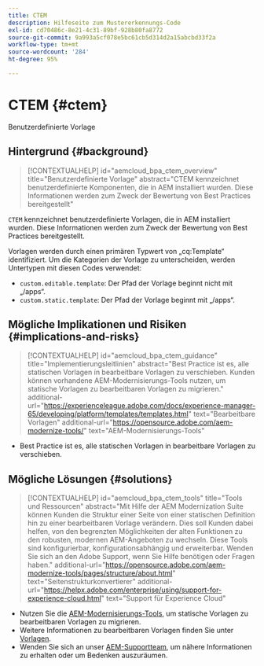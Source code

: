 ```yaml
---
title: CTEM
description: Hilfeseite zum Mustererkennungs-Code
exl-id: cd70486c-8e21-4c31-89bf-928b80fa8772
source-git-commit: 9a993a5cf078e5bc61cb5d314d2a15abcbd33f2a
workflow-type: tm+mt
source-wordcount: '284'
ht-degree: 95%

---
```


# CTEM {#ctem}

Benutzerdefinierte Vorlage

## Hintergrund {#background}

>[!CONTEXTUALHELP]
>id="aemcloud_bpa_ctem_overview"
>title="Benutzerdefinierte Vorlage"
>abstract="CTEM kennzeichnet benutzerdefinierte Komponenten, die in AEM installiert wurden. Diese Informationen werden zum Zweck der Bewertung von Best Practices bereitgestellt"

`CTEM` kennzeichnet benutzerdefinierte Vorlagen, die in AEM installiert wurden. Diese Informationen werden zum Zweck der Bewertung von Best Practices bereitgestellt.

Vorlagen werden durch einen primären Typwert von „cq:Template“ identifiziert. Um die Kategorien der Vorlage zu unterscheiden, werden Untertypen mit diesen Codes verwendet:

* `custom.editable.template`: Der Pfad der Vorlage beginnt nicht mit „/apps“.
* `custom.static.template`: Der Pfad der Vorlage beginnt mit „/apps“.

## Mögliche Implikationen und Risiken {#implications-and-risks}

>[!CONTEXTUALHELP]
>id="aemcloud_bpa_ctem_guidance"
>title="Implementierungsleitlinien"
>abstract="Best Practice ist es, alle statischen Vorlagen in bearbeitbare Vorlagen zu verschieben. Kunden können vorhandene AEM-Modernisierungs-Tools nutzen, um statische Vorlagen zu bearbeitbaren Vorlagen zu migrieren."
>additional-url="https://experienceleague.adobe.com/docs/experience-manager-65/developing/platform/templates/templates.html" text="Bearbeitbare Vorlagen"
>additional-url="https://opensource.adobe.com/aem-modernize-tools/" text="AEM-Modernisierungs-Tools"

* Best Practice ist es, alle statischen Vorlagen in bearbeitbare Vorlagen zu verschieben.

## Mögliche Lösungen {#solutions}

>[!CONTEXTUALHELP]
>id="aemcloud_bpa_ctem_tools"
>title="Tools und Ressourcen"
>abstract="Mit Hilfe der AEM Modernization Suite können Kunden die Struktur einer Seite von einer statischen Definition hin zu einer bearbeitbaren Vorlage verändern. Dies soll Kunden dabei helfen, von den begrenzten Möglichkeiten der alten Funktionen zu den robusten, modernen AEM-Angeboten zu wechseln. Diese Tools sind konfigurierbar, konfigurationsabhängig und erweiterbar. Wenden Sie sich an den Adobe Support, wenn Sie Hilfe benötigen oder Fragen haben."
>additional-url="https://opensource.adobe.com/aem-modernize-tools/pages/structure/about.html" text="Seitenstrukturkonvertierer"
>additional-url="https://helpx.adobe.com/enterprise/using/support-for-experience-cloud.html" text="Support für Experience Cloud"

* Nutzen Sie die [AEM-Modernisierungs-Tools](https://opensource.adobe.com/aem-modernize-tools/), um statische Vorlagen zu bearbeitbaren Vorlagen zu migrieren.
* Weitere Informationen zu bearbeitbaren Vorlagen finden Sie unter [Vorlagen](https://experienceleague.adobe.com/docs/experience-manager-65/developing/platform/templates/templates.html?lang=de).
* Wenden Sie sich an unser [AEM-Supportteam](https://helpx.adobe.com/de/enterprise/using/support-for-experience-cloud.html), um nähere Informationen zu erhalten oder um Bedenken auszuräumen.
